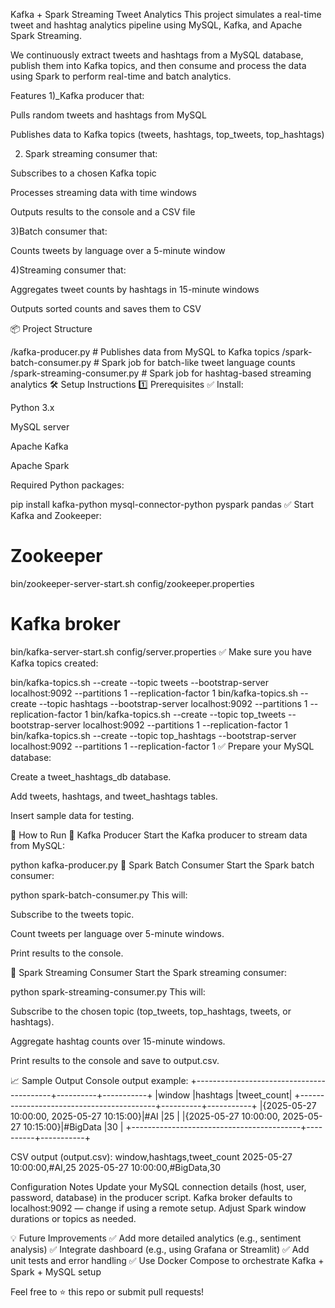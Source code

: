 Kafka + Spark Streaming Tweet Analytics
This project simulates a real-time tweet and hashtag analytics pipeline using MySQL, Kafka, and Apache Spark Streaming.

We continuously extract tweets and hashtags from a MySQL database, publish them into Kafka topics, and then consume and process the data using Spark to perform real-time and batch analytics.

Features
1)_Kafka producer that:

Pulls random tweets and hashtags from MySQL

Publishes data to Kafka topics (tweets, hashtags, top_tweets, top_hashtags)

2) Spark streaming consumer that:

Subscribes to a chosen Kafka topic

Processes streaming data with time windows

Outputs results to the console and a CSV file

3)Batch consumer that:

Counts tweets by language over a 5-minute window

4)Streaming consumer that:

Aggregates tweet counts by hashtags in 15-minute windows

Outputs sorted counts and saves them to CSV

📦 Project Structure

/kafka-producer.py         # Publishes data from MySQL to Kafka topics
/spark-batch-consumer.py   # Spark job for batch-like tweet language counts
/spark-streaming-consumer.py  # Spark job for hashtag-based streaming analytics
🛠️ Setup Instructions
1️⃣ Prerequisites
✅ Install:

Python 3.x

MySQL server

Apache Kafka

Apache Spark

Required Python packages:


pip install kafka-python mysql-connector-python pyspark pandas
✅ Start Kafka and Zookeeper:


# Zookeeper
bin/zookeeper-server-start.sh config/zookeeper.properties

# Kafka broker
bin/kafka-server-start.sh config/server.properties
✅ Make sure you have Kafka topics created:


bin/kafka-topics.sh --create --topic tweets --bootstrap-server localhost:9092 --partitions 1 --replication-factor 1
bin/kafka-topics.sh --create --topic hashtags --bootstrap-server localhost:9092 --partitions 1 --replication-factor 1
bin/kafka-topics.sh --create --topic top_tweets --bootstrap-server localhost:9092 --partitions 1 --replication-factor 1
bin/kafka-topics.sh --create --topic top_hashtags --bootstrap-server localhost:9092 --partitions 1 --replication-factor 1
✅ Prepare your MySQL database:

Create a tweet_hashtags_db database.

Add tweets, hashtags, and tweet_hashtags tables.

Insert sample data for testing.

🚀 How to Run
🔹 Kafka Producer
Start the Kafka producer to stream data from MySQL:

python kafka-producer.py
🔹 Spark Batch Consumer
Start the Spark batch consumer:


python spark-batch-consumer.py
This will:

Subscribe to the tweets topic.

Count tweets per language over 5-minute windows.

Print results to the console.

🔹 Spark Streaming Consumer
Start the Spark streaming consumer:

python spark-streaming-consumer.py
This will:

Subscribe to the chosen topic (top_tweets, top_hashtags, tweets, or hashtags).

Aggregate hashtag counts over 15-minute windows.

Print results to the console and save to output.csv.

📈 Sample Output
Console output example:
+------------------------------------------+----------+-----------+
|window                                    |hashtags  |tweet_count|
+------------------------------------------+----------+-----------+
|{2025-05-27 10:00:00, 2025-05-27 10:15:00}|#AI       |25         |
|{2025-05-27 10:00:00, 2025-05-27 10:15:00}|#BigData  |30         |
+------------------------------------------+----------+-----------+


CSV output (output.csv):
window,hashtags,tweet_count
2025-05-27 10:00:00,#AI,25
2025-05-27 10:00:00,#BigData,30

Configuration Notes
Update your MySQL connection details (host, user, password, database) in the producer script.
Kafka broker defaults to localhost:9092 — change if using a remote setup.
Adjust Spark window durations or topics as needed.

💡 Future Improvements
✅ Add more detailed analytics (e.g., sentiment analysis)
✅ Integrate dashboard (e.g., using Grafana or Streamlit)
✅ Add unit tests and error handling
✅ Use Docker Compose to orchestrate Kafka + Spark + MySQL setup


Feel free to ⭐️ this repo or submit pull requests!

